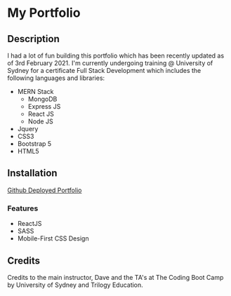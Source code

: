 # My Portfolio

## Description

I had a lot of fun building this portfolio which has been recently updated as of 3rd February 2021. I'm currently undergoing training @ University of Sydney for a certificate Full Stack Development which includes the following languages and libraries:

- MERN Stack
  - MongoDB
  - Express JS
  - React JS
  - Node JS
- Jquery
- CSS3
- Bootstrap 5
- HTML5

## Installation

[Github Deployed Portfolio](https://jcarait.github.io/dev-portfolio/)

### Features

- ReactJS
- SASS
- Mobile-First CSS Design

## Credits

Credits to the main instructor, Dave and the TA's at The Coding Boot Camp by University of Sydney and Trilogy Education.
